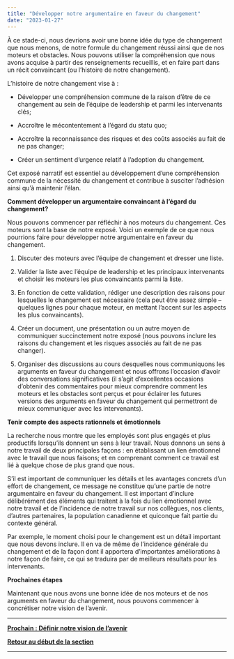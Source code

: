 ```yaml
---
title: "Développer notre argumentaire en faveur du changement"
date: "2023-01-27"
---
```


À ce stade-ci, nous devrions avoir une bonne idée du type de changement que nous menons, de notre formule du changement réussi ainsi que de nos moteurs et obstacles. Nous pouvons utiliser la compréhension que nous avons acquise à partir des renseignements recueillis, et en faire part dans un récit convaincant (ou l’histoire de notre changement).

L’histoire de notre changement vise à :

- Développer une compréhension commune de la raison d’être de ce changement au sein de l’équipe de leadership et parmi les intervenants clés;

- Accroître le mécontentement à l’égard du statu quo;

- Accroître la reconnaissance des risques et des coûts associés au fait de ne pas changer;

- Créer un sentiment d’urgence relatif à l’adoption du changement.

Cet exposé narratif est essentiel au développement d’une compréhension commune de la nécessité du changement et contribue à susciter l’adhésion ainsi qu’à maintenir l’élan.

**Comment développer un argumentaire convaincant à l’égard du changement?**

Nous pouvons commencer par réfléchir à nos moteurs du changement. Ces moteurs sont la base de notre exposé. Voici un exemple de ce que nous pourrions faire pour développer notre argumentaire en faveur du changement.

1. Discuter des moteurs avec l’équipe de changement et dresser une liste.

3. Valider la liste avec l’équipe de leadership et les principaux intervenants et choisir les moteurs les plus convaincants parmi la liste.

5. En fonction de cette validation, rédiger une description des raisons pour lesquelles le changement est nécessaire (cela peut être assez simple – quelques lignes pour chaque moteur, en mettant l’accent sur les aspects les plus convaincants).

7. Créer un document, une présentation ou un autre moyen de communiquer succinctement notre exposé (nous pouvons inclure les raisons du changement et les risques associés au fait de ne pas changer).

9. Organiser des discussions au cours desquelles nous communiquons les arguments en faveur du changement et nous offrons l’occasion d’avoir des conversations significatives (il s’agit d’excellentes occasions d’obtenir des commentaires pour mieux comprendre comment les moteurs et les obstacles sont perçus et pour éclairer les futures versions des arguments en faveur du changement qui permettront de mieux communiquer avec les intervenants).

**Tenir compte des aspects rationnels et émotionnels**

La recherche nous montre que les employés sont plus engagés et plus productifs lorsqu’ils donnent un sens à leur travail. Nous donnons un sens à notre travail de deux principales façons : en établissant un lien émotionnel avec le travail que nous faisons; et en comprenant comment ce travail est lié à quelque chose de plus grand que nous.

S’il est important de communiquer les détails et les avantages concrets d’un effort de changement, ce message ne constitue qu’une partie de notre argumentaire en faveur du changement. Il est important d’inclure délibérément des éléments qui traitent à la fois du lien émotionnel avec notre travail et de l’incidence de notre travail sur nos collègues, nos clients, d’autres partenaires, la population canadienne et quiconque fait partie du contexte général.

Par exemple, le moment choisi pour le changement est un détail important que nous devons inclure. Il en va de même de l’incidence générale du changement et de la façon dont il apportera d’importantes améliorations à notre façon de faire, ce qui se traduira par de meilleurs résultats pour les intervenants.

**Prochaines étapes**

Maintenant que nous avons une bonne idée de nos moteurs et de nos arguments en faveur du changement, nous pouvons commencer à concrétiser notre vision de l’avenir.

* * *

[******Prochain : Définir notre vision de l’avenir******](https://articles.alpha.canada.ca/framework-for-leading-change/fr/definir-notre-vision-de-lavenir/)

[**Retour au début de la section**](https://articles.alpha.canada.ca/framework-for-leading-change/fr/jeter-les-bases-dun-changement-reussi/)

* * *
